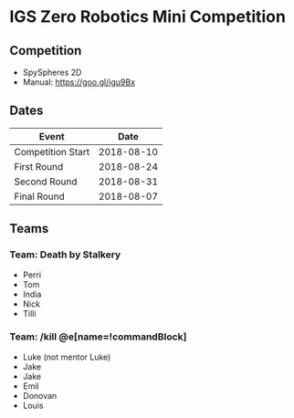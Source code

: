 # IGS Zero Robotics Mini Competition

## Competition
 
 - SpySpheres 2D
 - Manual: https://goo.gl/igu9Bx

## Dates

Event | Date
---|---
Competition Start | 2018-08-10
First Round | 2018-08-24
Second Round | 2018-08-31
Final Round | 2018-08-07

## Teams

### Team: Death by Stalkery
 - Perri
 - Tom
 - India
 - Nick
 - Tilli

### Team: /kill @e[name=!commandBlock]

 - Luke (not mentor Luke)
 - Jake
 - Jake
 - Emil
 - Donovan
 - Louis

